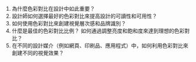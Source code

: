 

1. 為什麼色彩對比在設計中如此重要？
2. 設計師如何選擇最好的色彩對比來提高設計的可讀性和可用性？
3. 如何使用色彩對比來創建視覺層次感和品牌識別？
4. 什麼是最佳的色彩對比比例？ 如何通過調整亮度和飽和度來達到理想的色彩對比？
5. 在不同的設計媒介（例如網頁、印刷品、應用程式）中，如何利用色彩對比來創建不同的視覺效果？